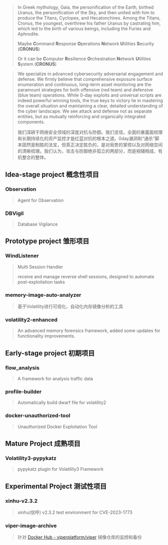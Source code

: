 > In Greek mythology, Gaia, the personification of the Earth, birthed Uranus, the personification of the Sky, and then united with him to produce the Titans, Cyclopes, and Hecatonchires. Among the Titans, Cronus, the youngest, overthrew his father Uranus by castrating him, which led to the birth of various beings, including the Furies and Aphrodite.
>
> Maybe **C**ommand **R**esponse **O**perations **N**etwork **U**tilities **S**ecurity (**CRONUS**)
>
> Or it can be **C**omputer **R**esilience **O**rchestration **N**etwork **U**tilities **S**ystem (**CRONUS**)

> We specialize in advanced cybersecurity adversarial engagement and defense. We firmly believe that comprehensive exposure surface enumeration and continuous, long-term asset monitoring are the paramount strategies for both offensive (red team) and defensive (blue team) operations. While 0-day exploits and universal scripts are indeed powerful winning tools, the true keys to victory lie in mastering the overall situation and maintaining a clear, detailed understanding of the cyber landscape. We see attack and defense not as separate entities, but as mutually reinforcing and organically integrated components.
>
> 我们深耕于网络安全领域的深度对抗与防御。我们坚信，全面的暴露面梳理和长期持续化的资产监控才是红蓝对抗的根本之道。0day漏洞和“通杀”脚本固然是制胜的法宝，但真正决定胜负的，是对局势的掌控以及对网络空间的清晰梳理。我们认为，攻击与防御绝非孤立的两部分，而是相辅相成、有机整合的整体。



## Idea-stage project 概念性项目

### Observation

> Agent for Observation

### DBVigil

> Database Vigilance

## Prototype project 雏形项目

### WindListener

> Multi Session Handler
>
> receive and manage reverse shell sessions, designed to automate post-exploitation tasks

### memory-image-auto-analyzer

> 基于Volatility进行可视化、自动化内存镜像分析的工具

### volatility2-enhanced

> An advanced memory forensics framework, added some updates for functionality improvements.

## Early-stage project 初期项目

### flow_analysis

> A framework for analysis traffic data

### profile-builder

> Automatically build dwarf file for volatility2

### docker-unauthorized-tool

> Unauthorized Docker Exploitation Tool

## Mature Project 成熟项目

### Volatility3-pypykatz

> pypykatz plugin for Volatility3 Framework 

## Experimental Project 测试性项目

### xinhu-v2.3.2

> xinhu(信呼) v2.3.2 test environment for CVE-2023-1773

### viper-image-archive

> 针对 [Docker Hub - viperplatform/viper](https://hub.docker.com/r/viperplatform/viper) 镜像仓库的监控和备份




